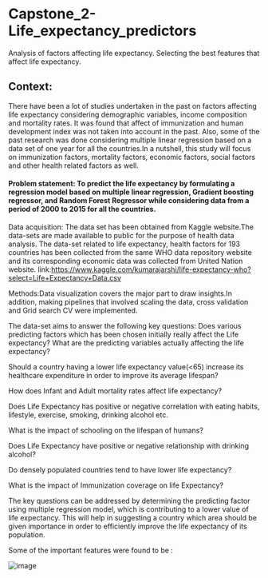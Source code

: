 # Capstone_2-Life_expectancy_predictors
Analysis of factors affecting life expectancy. Selecting the best features that affect life expectancy.
## Context:
There  have been a lot of studies undertaken in the past on factors affecting life expectancy considering demographic variables, income composition and mortality rates. It was found that affect of immunization and human development index was not taken into account in the past. Also, some of the past research was done considering multiple linear regression based on a data set of one year for all the countries.In a nutshell, this study will focus on immunization factors, mortality factors, economic factors, social factors and other health related factors as well.

#### Problem statement:  To predict the life expectancy  by formulating a regression model based on multiple linear regression, Gradient boosting regressor, and Random Forest Regressor while considering data from a period of 2000 to 2015 for all the countries.

Data acquisition:
The data set has been obtained from Kaggle website.The data-sets are made available to public for the purpose of health data analysis. The data-set related to life expectancy, health factors for 193 countries has been collected from the same WHO data repository website and its corresponding economic data was collected from United Nation website.
link:https://www.kaggle.com/kumarajarshi/life-expectancy-who?select=Life+Expectancy+Data.csv

Methods:Data visualization covers the major part to draw insights.In addition, making pipelines that involved scaling the data, cross validation and Grid search CV were implemented.

The data-set aims to answer the following key questions:
Does various predicting factors which has been chosen initially really affect the Life expectancy? What are the predicting variables actually affecting the life expectancy?

Should a country having a lower life expectancy value(<65) increase its healthcare expenditure in order to improve its average lifespan?

How does Infant and Adult mortality rates affect life expectancy?

Does Life Expectancy has positive or negative correlation with eating habits, lifestyle, exercise, smoking, drinking alcohol etc.

What is the impact of schooling on the lifespan of humans?

Does Life Expectancy have positive or negative relationship with drinking alcohol?

Do densely populated countries tend to have lower life expectancy?

What is the impact of Immunization coverage on life Expectancy?

The  key questions can be addressed by determining the predicting factor using multiple regression model, which is contributing to a lower value of life expectancy. This will help in suggesting a country which area should be given importance in order to efficiently improve the life expectancy of its population.

Some of the important features were found to be :

![image](https://user-images.githubusercontent.com/81497126/136759706-35100b12-db93-4750-b2f5-b75e3d5bbcd7.png)

